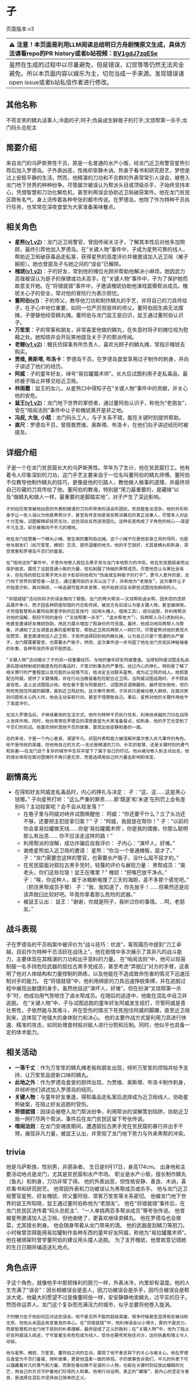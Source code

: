 # 孑
页面版本:v3
 

| :warning: 注意！本页面是利用LLM阅读总结明日方舟剧情原文生成，具体方法请看repo的PR history或者b站视频：[BV1gdJ7zqESe](https://www.bilibili.com/video/BV1gdJ7zqESe/)         |
|:----------------------------|
| 虽然在生成的过程中以尽量避免，但是错误，幻觉等等仍然无法完全避免。所以本页面内容以娱乐为主，切勿当成一手来源。发现错误请open issue或者b站私信作者进行修改。|



## 其他名称
不苟言笑的鳞丸话事人;冷面的孑;阿孑;伪装成生鲜贩子的打手;叉烧帮第一杀手;龙门码头总舵主
## 简要介绍
来自龙门的乌萨斯男性干员，原是一名普通的水产小贩，经龙门近卫局警官星熊引荐后加入罗德岛。孑外表凶恶，性格却安静木讷，热衷于看书和研究厨艺，梦想是过上安稳平静的生活。然而，他精湛的刀功和不合群的外表常常引人误会，被卷入龙门地下世界的种种纷争。尽管屡次被误认为帮派头目或顶级杀手，孑始终坚持本心，凭借智慧和刀功化解危机，甚至利用误会协助近卫局破获案件。他在龙门贫民区颇有名气，身上流传着各种夸张的都市传说。在罗德岛，他除了作为特种干员执行任务，也常常在深夜食堂为大家准备美味餐点。
## 相关角色
-   **星熊([v1](../chars/char_136_hsguma.md),[v2](char_136_hsguma.md))**：龙门近卫局警官，曾因传闻关注孑，了解其本性后对他多加照顾，最终引荐他加入罗德岛。在“关键人物”事件中，孑成为星熊可靠的线人，帮助近卫局破获毒品走私案，获得星熊的高度评价并被邀请加入近卫局（被孑婉拒）。她也曾提及孑与她之间的“误会”已解除。
-   **槐琥([v1](../chars/char_243_waaifu.md),[v2](char_243_waaifu.md))**：孑的好友，常到他的摊位光顾并帮助他解决小麻烦。她因武力高强被误认为是孑的保镖或功夫高手。在“关键人物”事件中，孑为了保护她而故意支开她。在“将错就错”事件中，孑邀请槐琥协助他演戏震慑帮派成员。槐琥关心孑的安全，常对他的冒险行为表示担忧。
-   **董阿伯([v1](../chars/extended_char_dong_a_bo.md))**：孑的师父，教导他刀功和制作鳞丸的手艺，并将自己的刀具传给孑。在孑心中地位重要，如同一位严厉但慈祥的师父。董阿伯因生病无法摆摊，孑便替他经营鳞丸摊。董阿伯与龙门鼠王是旧识，鼠王通过董阿伯认识孑。
-   **万笙笙**：孑的常客和朋友，非常喜爱他做的鳞丸，在失意时将孑的摊位视为慰藉之处。她知晓并会开玩笑地提及关于孑的帮派传闻。
-   **老鲤([v1](../chars/char_322_lmlee.md),[v2](char_322_lmlee.md))**：鲤氏侦探事务所负责人，喜欢光顾孑的鳞丸摊，常指示槐琥去购买。
-   **贾维, 奥斯塔, 布洛卡**：罗德岛干员，在罗德岛食堂享用过孑制作的刺身，并向孑讲述了他们的经历。
-   **阿威**：孑的童年好友，绰号“易拉罐魔术师”。长大后试图利用孑走私毒品，最终被孑阻止并移交给近卫局。
-   **林雨霞**：鼠王的女儿，从星熊口中得知孑在“关键人物”事件中的贡献，并关心他的安危。
-   **鼠王([v1](../chars/extended_char_shu_wang.md),[v2](extended_char_shu_wang.md))**：龙门地下世界的掌控者，通过董阿伯认识孑，称他为“老朋友”，曾在“喧闹法则”事件中让孑和槐琥离开是非之地。
-   **冯叔, 大张, 小嵇**：龙门码头工人，与孑关系不错，能在关键时刻提供帮助。
-   **直尺**：罗德岛干员，曾搭救贾维、奥斯塔、布洛卡，在他们向孑讲述经历时被提及。
## 详细介绍
孑是一个在龙门贫民窟长大的乌萨斯男性。早年为了生计，他在贫民窟打工。他有着令人印象深刻的刀功，这门手艺主要来自于一位名叫董阿伯的鳞丸师傅。董阿伯不仅教导他制作鳞丸的技巧，更像是他的引路人，教他做人做事的道理，并最终将自己珍藏的刀具传给了他。董阿伯的教诲，特别是“用刀最重要的，是藏锋”以及“做鳞丸和做人一样，最重要的是脚踏实地”，对孑产生了深远影响。

    孑的经历常常被他凶恶的外表和精湛的刀功所带来的误会所困扰。贫民窟鱼龙混杂，他的外形和身手让一些人误以为他是黑帮分子，甚至有传言他是某些帮派幕后的真正话事人。尽管本人对此十分苦恼，试图解释却徒劳无功，这些误会反而逐渐固化。这种反差构成了孑角色的核心——渴望平凡生活，却总被推向不平凡的境地。

    他在龙门经营着一个鳞丸小摊，替生病的董阿伯出摊。这个小摊不仅是他安身立命的场所，也是他与朋友们（如万笙笙、槐琥）交流、提供温暖的地方。他的手艺很好，尤其是鳞丸和刺身，深受常客和罗德岛干员们的喜爱。

    在“喧闹法则”事件中，孑意外地卷入叙拉古黑手党与龙门本地势力的冲突。他在贫民窟挺身而出保护居民，展现了远超普通小贩的力量，轻松制服了持械的黑帮成员。尽管他否认与黑社会有关，但在场的叙拉古黑手党头目卡彭却将他视为“伪装成生鲜贩子的打手”。更令人意外的是，龙门地下世界的掌控者——鼠王，通过董阿伯的关系认出了孑，并称他为“老朋友”。这次事件让孑开始意识到，面对麻烦，一味逃避可能并非良策，他开始尝试反击那些试图找他麻烦的人。

    “将错就错”活动则将孑的误会推向了极致。龙门的两大帮派——叉烧帮和卤水帮，因失窃的违禁品展开争斗，而孑因各种阴差阳错的巧合和传闻，被双方先后误认为是关键人物，甚至被绑架。孑凭借智慧和从董阿伯那里学到的应变技巧（如用头撞人、借用工具），成功逃脱，并利用帮派对他的误解，假扮不同的身份（“叉烧帮第一杀手”、“卤水帮老大”），将两帮人马引诱到码头。他甚至邀请好友槐琥协助，用武力展示增加了假身份的可信度。最终，他成功地将两帮人马聚集，并通知了正在调查此事的星熊警官，帮助近卫局将两帮人一网打尽。尽管星熊对他的表现大加赞赏，甚至邀请他加入近卫局，孑依然选择回到他的鳞丸摊，认为自己只是个普通的水产贩子，龙门既需要警官，也需要水产贩子。然而，这次事件进一步巩固了他在龙门贫民区神秘强者的形象，各种夸张的传说不胫而走。

    “关键人物”活动揭示了孑的另一段重要经历，与他的童年好友阿威重逢。当得知阿威试图走私由源石提纯物制成的极度危险的毒品时，孑意识到事态的严重性。经过内心的挣扎，特别是了解了相关罪行的严重程度以及可能的从轻情节后，他决定主动联系星熊，成为近卫局的线人。他假意配合阿威，提供了关键情报，并在行动当晚冒着危险配合近卫局。当阿威试图逃跑时，孑不顾自身安危，追上去试图阻止他。他在巷子里与阿威扭打，试图用言语唤醒他，最终受伤倒地，但仍然死死抱住阿威的脚踝，直到近卫局赶到。这次事件表明，孑并非只是被动卷入麻烦，在面对原则问题和关心的人时，他会主动采取行动，甚至不惜牺牲自己。事后，星熊对他的关键作用给予了高度评价。

    在加入罗德岛后，孑继续着他的生活方式。他作为特种干员执行任务，利用他卓越的刀功在战场上发挥作用。同时，他也常常在罗德岛的深夜食堂为大家准备餐点，如刺身，他的手艺也受到了干员们的欢迎。他喜欢倾听其他干员的故事，展现出他安静和善的一面。

    总的来说，孑是一个内心善良、渴望平凡，却因外表和能力被误解并屡次卷入非凡事件的角色。他不是传统的英雄，但他用自己的方式——无论是精湛的刀功、朴实的智慧，还是关键时刻的勇气和执着——在龙门这个复杂的城市中生存并留下了属于自己的印记。他从被动卷入到主动出击，他的成长体现在面对困境时不再只是无奈，而是选择用自己的力量去影响和改变。
## 剧情高光
*   在得知好友阿威走私毒品时，内心的挣扎与决定：
        孑：“这、这......这是黑心钱哪。”
        孑向星熊打听：“这么严重的罪责......那‘既遂’和‘未遂’在刑罚上会有差别吗？主动投案呢？会不会从轻发落？”
    *   在巷子里与阿威对峙并试图唤醒他：
        阿威：“你还要干什么？立了头功还不够，还要把主犯捉拿归案？”
        孑：“阿威，我就是在帮你！”
        孑：“以前的你会拿易拉罐做天线......你是‘易拉罐魔术师’，你是我的偶像，你那么聪明那么有出息...... 你不应该走这样的路！”
    *   利用帮派的误解，成功诈骗后自我评价：
        孑内心：“演坏人，好难。”
    *   谢绝星熊加入近卫局的邀请：
        星熊：“你当一个普通摊贩，屈才了。”
        孑：“龙门需要您这样的警官，也需要水产贩子，没什么屈不屈才的。”
    *   在贫民窟面对叙拉古黑手党时，轻蔑的评价与展现力量：
        黑帮成员：“臭老头，你们这些垃圾！鼠王在哪里？”
        槐琥：“把嘴巴放干净点。”
        孑：“唉，你这种人，属于冰箱断电馊了三天的海胆，差不多那个感觉吧。”
        （抓住黑帮成员手臂）
        孑：“我、我知道了，你先放手！......但果然还是应该弄脱臼比较好吧。毕竟你拿着那么危险的武器。”
    *   被鼠王认出：
        鼠王：“谢谢，你就是阿孑，我听过你的事情。...呵，老朋友。”
## 战斗表现
孑在罗德岛的干员档案中被评价为“战斗技巧：优良”，客观履历中提到“刀工卓越，目前作为特种干员活跃在战场上”。他在剧情中多次展示了其非凡的战斗能力，主要体现在其精湛的刀功和出乎意料的力量。
    在“喧闹法则”中，他可以轻易制服一名手持危险武器的叙拉古黑手党成员，甚至考虑“弄脱臼”对方的手臂，这表明了他对人体结构和力量控制的熟练，以及他能在不造成致命伤害的情况下迅速压制对手的能力。
    在“将错就错”中，他利用绑匪的刀具迅速挣脱束缚，并在逃脱过程中展现出敏捷的身手。虽然他自述“演坏人，好难”，但在扮演“叉烧帮第一杀手”时，他成功用气势唬住了卤水帮成员。在随后的追逐中，他能在混乱中自卫并逃脱。
    在“关键人物”中，孑与试图逃跑的童年好友阿威发生扭打，尽管阿威是青壮男性，孑依然能与其缠斗，并在受伤的情况下死死抱住阿威的脚踝，直至近卫局到来，这体现了他强大的身体耐力和决心。
    他的主要作战方式是利用刀具进行快速、精准的攻击，如同处理食材般对敌人进行分割和压制。同时，他似乎也具备一定的体术能力。
## 相关活动
-   **一落千丈**：作为万笙笙的鳞丸摊老板和朋友出现，倾听万笙笙的烦恼并给予支持，让万笙笙品尝新口味的鳞丸。
-   **此地之外**：作为罗德岛食堂的厨师出现，为贾维、奥斯塔、布洛卡制作刺身，并倾听他们讲述加入罗德岛的经历。
-   **关键人物**：与童年好友重逢，得知毒品走私案后选择成为近卫局线人，协助星熊破案，在阻止好友逃跑时受伤。
-   **将错就错**：因误会被卷入龙门帮派纷争，利用帮派的误解策划陷阱，协助近卫局一网打尽两个帮派，事件后在龙门贫民区留下夸张传说。
-   **喧闹法则**：在龙门安魂夜期间，遭遇叙拉古黑手党在贫民窟的暴行并出手干预，展现非凡力量，被鼠王认出，并旁观了龙门地下势力与外来黑帮的冲突。
## trivia
他是乌萨斯族，性别男，非感染者。
    生日是9月17日，身高174cm。
    出身地和主要活动地点是龙门，尤其是贫民窟和水产市场。
    职业是水产小贩，擅长制作鳞丸（鱼丸）和刺身，刀功非常了得。
    他的外表凶恶，但性格安静、善良、木讷，喜欢看书和研究厨艺。
    他常因外表和刀功被误认为黑帮成员或杀手。
    他与龙门近卫局警官星熊、好友槐琥、师父董阿伯、常客万笙笙等关系密切。
    他被龙门地下世界的鼠王所知晓，鼠王通过董阿伯称他为“老朋友”。
    他在“将错就错”事件后，在龙门贫民区流传着“码头总舵主”、“一人单挑两百多帮派成员”等夸张传说。
    他曾被星熊邀请加入近卫局，但他谢绝了，更喜欢继续卖鳞丸。
    他在罗德岛也会做菜，尤其擅长刺身。
    他会随身带着从龙门带来的酒。
    他的武器是刮鳞刀等厨刀。
    小时候曾崇拜能用易拉罐制作各种东西的童年好友阿威，称他为“易拉罐魔术师”。
    他在被绑架时曾学董阿伯的建议用头撞人逃脱。
    为了支开槐琥，他曾故意记错她的生日日期并编造送礼地点。
## 角色点评
孑这个角色，就像他手中那把锋利的厨刀一样，外表冰冷，内里却有温度。他的人生充满了“误会”：因长相被误会是恶人，因刀功被误会是杀手，因巧合被误会是帮派大佬。他最大的愿望不过是像董阿伯一样，安安静静地卖鳞丸，过平实的日子。然而命运弄人，龙门这个复杂而充满活力的城市，似乎总要将他卷入旋涡。

    孑的魅力在于他如何应对这些误会。他不是无所不能的超级英雄，很多时候甚至显得有些被动和无奈。但他从未因此改变善良的本心。在“将错就错”中，他利用误会以小博大，靠的不是武力，而是智慧和对龙门地下规则的朴素理解，最终促成了正义的胜利；在“关键人物”中，他为了阻止好友阿威误入歧途，宁可冒着生命危险成为线人，受伤也要死死拖住对方，这份执着和情义令人动容。

    他与星熊、槐琥、万笙笙、董阿伯之间的互动，展现了他不善言辞下的关心与被关心。他在罗德岛食堂为干员们备餐、倾听故事，更是他温柔一面的体现。孑的故事告诉我们，平凡的外表下可以蕴藏着非凡的勇气和力量，而那些看似微不足道的小人物，也能在关键时刻绽放出耀眼的光芒，用自己的方式守护着他们珍视的人和事。他用行动证明，真正的“藏锋”，是内心的坚定与善良，是选择在混乱中坚持自己简单的正义。